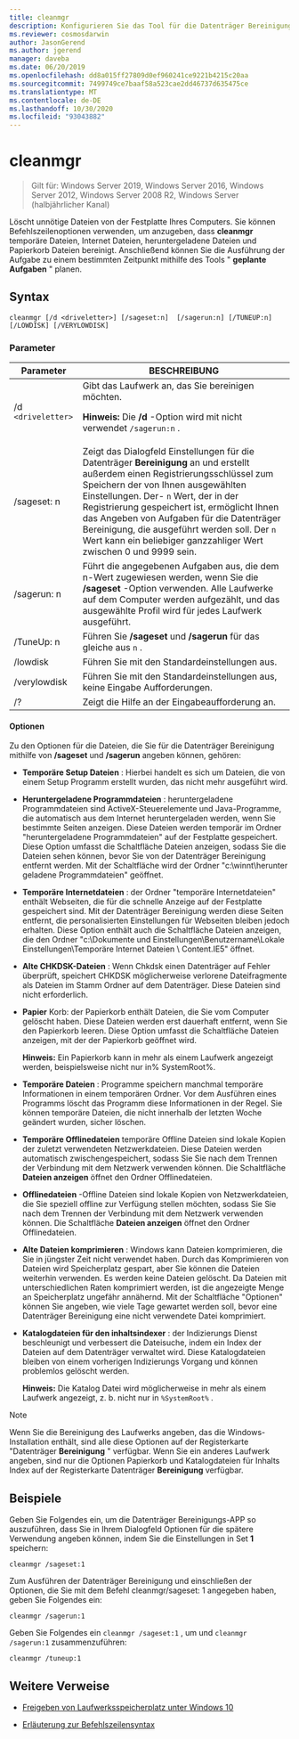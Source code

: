 ```yaml
---
title: cleanmgr
description: Konfigurieren Sie das Tool für die Datenträger Bereinigung (Cleanmgr.exe), um bestimmte Dateien automatisch zu bereinigen.
ms.reviewer: cosmosdarwin
author: JasonGerend
ms.author: jgerend
manager: daveba
ms.date: 06/20/2019
ms.openlocfilehash: dd8a015ff27809d0ef960241ce9221b4215c20aa
ms.sourcegitcommit: 7499749ce7baaf58a523cae2dd46737d635475ce
ms.translationtype: MT
ms.contentlocale: de-DE
ms.lasthandoff: 10/30/2020
ms.locfileid: "93043882"
---
```

# <a name="cleanmgr"></a>cleanmgr

> Gilt für: Windows Server 2019, Windows Server 2016, Windows Server 2012, Windows Server 2008 R2, Windows Server (halbjährlicher Kanal)

Löscht unnötige Dateien von der Festplatte Ihres Computers. Sie können Befehlszeilenoptionen verwenden, um anzugeben, dass **cleanmgr** temporäre Dateien, Internet Dateien, heruntergeladene Dateien und Papierkorb Dateien bereinigt. Anschließend können Sie die Ausführung der Aufgabe zu einem bestimmten Zeitpunkt mithilfe des Tools " **geplante Aufgaben** " planen.

## <a name="syntax"></a>Syntax

```
cleanmgr [/d <driveletter>] [/sageset:n]  [/sagerun:n] [/TUNEUP:n] [/LOWDISK] [/VERYLOWDISK]
```

### <a name="parameters"></a>Parameter

| Parameter | BESCHREIBUNG |
| --------- | ----------- |
| /d `<driveletter>` | Gibt das Laufwerk an, das Sie bereinigen möchten.<p>**Hinweis:** Die **/d** -Option wird mit nicht verwendet `/sagerun:n` . |
| /sageset: n | Zeigt das Dialogfeld Einstellungen für die Datenträger **Bereinigung** an und erstellt außerdem einen Registrierungsschlüssel zum Speichern der von Ihnen ausgewählten Einstellungen. Der- `n` Wert, der in der Registrierung gespeichert ist, ermöglicht Ihnen das Angeben von Aufgaben für die Datenträger Bereinigung, die ausgeführt werden soll. Der `n` Wert kann ein beliebiger ganzzahliger Wert zwischen 0 und 9999 sein. |
| /sagerun: n | Führt die angegebenen Aufgaben aus, die dem n-Wert zugewiesen werden, wenn Sie die **/sageset** -Option verwenden. Alle Laufwerke auf dem Computer werden aufgezählt, und das ausgewählte Profil wird für jedes Laufwerk ausgeführt. |
| /TuneUp: n | Führen Sie **/sageset** und **/sagerun** für das gleiche aus `n` . |
| /lowdisk | Führen Sie mit den Standardeinstellungen aus. |
| /verylowdisk | Führen Sie mit den Standardeinstellungen aus, keine Eingabe Aufforderungen. |
| /? | Zeigt die Hilfe an der Eingabeaufforderung an. |

#### <a name="options"></a>Optionen

Zu den Optionen für die Dateien, die Sie für die Datenträger Bereinigung mithilfe von **/sageset** und **/sagerun** angeben können, gehören:

- **Temporäre Setup Dateien** : Hierbei handelt es sich um Dateien, die von einem Setup Programm erstellt wurden, das nicht mehr ausgeführt wird.

- **Heruntergeladene Programmdateien** : heruntergeladene Programmdateien sind ActiveX-Steuerelemente und Java-Programme, die automatisch aus dem Internet heruntergeladen werden, wenn Sie bestimmte Seiten anzeigen. Diese Dateien werden temporär im Ordner "heruntergeladene Programmdateien" auf der Festplatte gespeichert. Diese Option umfasst die Schaltfläche Dateien anzeigen, sodass Sie die Dateien sehen können, bevor Sie von der Datenträger Bereinigung entfernt werden. Mit der Schaltfläche wird der Ordner "c:\winnt\herunter geladene Programmdateien" geöffnet.

- **Temporäre Internetdateien** : der Ordner "temporäre Internetdateien" enthält Webseiten, die für die schnelle Anzeige auf der Festplatte gespeichert sind. Mit der Datenträger Bereinigung werden diese Seiten entfernt, die personalisierten Einstellungen für Webseiten bleiben jedoch erhalten. Diese Option enthält auch die Schaltfläche Dateien anzeigen, die den Ordner "c:\Dokumente und Einstellungen\Benutzername\Lokale Einstellungen\Temporäre Internet Dateien \ Content.IE5" öffnet.

- **Alte CHKDSK-Dateien** : Wenn Chkdsk einen Datenträger auf Fehler überprüft, speichert CHKDSK möglicherweise verlorene Dateifragmente als Dateien im Stamm Ordner auf dem Datenträger. Diese Dateien sind nicht erforderlich.

- **Papier** Korb: der Papierkorb enthält Dateien, die Sie vom Computer gelöscht haben. Diese Dateien werden erst dauerhaft entfernt, wenn Sie den Papierkorb leeren. Diese Option umfasst die Schaltfläche Dateien anzeigen, mit der der Papierkorb geöffnet wird.<p>**Hinweis:** Ein Papierkorb kann in mehr als einem Laufwerk angezeigt werden, beispielsweise nicht nur in% SystemRoot%.

- **Temporäre Dateien** : Programme speichern manchmal temporäre Informationen in einem temporären Ordner. Vor dem Ausführen eines Programms löscht das Programm diese Informationen in der Regel. Sie können temporäre Dateien, die nicht innerhalb der letzten Woche geändert wurden, sicher löschen.

- **Temporäre Offlinedateien** temporäre Offline Dateien sind lokale Kopien der zuletzt verwendeten Netzwerkdateien. Diese Dateien werden automatisch zwischengespeichert, sodass Sie Sie nach dem Trennen der Verbindung mit dem Netzwerk verwenden können. Die Schaltfläche **Dateien anzeigen** öffnet den Ordner Offlinedateien.

- **Offlinedateien** -Offline Dateien sind lokale Kopien von Netzwerkdateien, die Sie speziell offline zur Verfügung stellen möchten, sodass Sie Sie nach dem Trennen der Verbindung mit dem Netzwerk verwenden können. Die Schaltfläche **Dateien anzeigen** öffnet den Ordner Offlinedateien.

- **Alte Dateien komprimieren** : Windows kann Dateien komprimieren, die Sie in jüngster Zeit nicht verwendet haben. Durch das Komprimieren von Dateien wird Speicherplatz gespart, aber Sie können die Dateien weiterhin verwenden. Es werden keine Dateien gelöscht. Da Dateien mit unterschiedlichen Raten komprimiert werden, ist die angezeigte Menge an Speicherplatz ungefähr annähernd. Mit der Schaltfläche "Optionen" können Sie angeben, wie viele Tage gewartet werden soll, bevor eine Datenträger Bereinigung eine nicht verwendete Datei komprimiert.

- **Katalogdateien für den inhaltsindexer** : der Indizierungs Dienst beschleunigt und verbessert die Dateisuche, indem ein Index der Dateien auf dem Datenträger verwaltet wird. Diese Katalogdateien bleiben von einem vorherigen Indizierungs Vorgang und können problemlos gelöscht werden.<p>**Hinweis:** Die Katalog Datei wird möglicherweise in mehr als einem Laufwerk angezeigt, z. b. nicht nur in `%SystemRoot%` .

>[!NOTE]
> Wenn Sie die Bereinigung des Laufwerks angeben, das die Windows-Installation enthält, sind alle diese Optionen auf der Registerkarte "Datenträger **Bereinigung** " verfügbar. Wenn Sie ein anderes Laufwerk angeben, sind nur die Optionen Papierkorb und Katalogdateien für Inhalts Index auf der Registerkarte Datenträger **Bereinigung** verfügbar.

## <a name="examples"></a>Beispiele

Geben Sie Folgendes ein, um die Datenträger Bereinigungs-APP so auszuführen, dass Sie in Ihrem Dialogfeld Optionen für die spätere Verwendung angeben können, indem Sie die Einstellungen in Set **1** speichern:

```
cleanmgr /sageset:1
```

Zum Ausführen der Datenträger Bereinigung und einschließen der Optionen, die Sie mit dem Befehl cleanmgr/sageset: 1 angegeben haben, geben Sie Folgendes ein:

```
cleanmgr /sagerun:1
```

Geben Sie Folgendes ein `cleanmgr /sageset:1` , um und `cleanmgr /sagerun:1` zusammenzuführen:

```
cleanmgr /tuneup:1
```

## <a name="additional-references"></a>Weitere Verweise

- [Freigeben von Laufwerksspeicherplatz unter Windows 10](https://support.microsoft.com/help/12425/windows-10-free-up-drive-space)

- [Erläuterung zur Befehlszeilensyntax](command-line-syntax-key.md)
